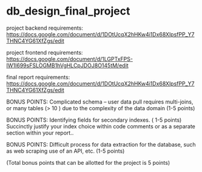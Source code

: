 # db_design_final_project

project backend requirements: https://docs.google.com/document/d/1DOtUcqX2hHKw4i1Dx68XlpsfPP_Y7THNC4YG61XfZgs/edit

project frontend requirements: https://docs.google.com/document/d/1LGPTxFPS-IW1I699sFSLOGMB1hVgHLCpJDOJ8O145tM/edit

final report requirements: https://docs.google.com/document/d/1DOtUcqX2hHKw4i1Dx68XlpsfPP_Y7THNC4YG61XfZgs/edit

BONUS POINTS: Complicated schema – user data pull requires multi-joins, or many tables (> 10 ) due to the complexity of the data domain (1-5 points)

BONUS POINTS:  Identifying fields for secondary indexes. ( 1-5 points) Succinctly justify your index choice within code comments or as a separate section within your report..  

BONUS POINTS: Difficult process for data extraction for the database, such as web scraping use of an API, etc. (1-5 points) 

(Total bonus points that can be allotted for the project is 5 points)
